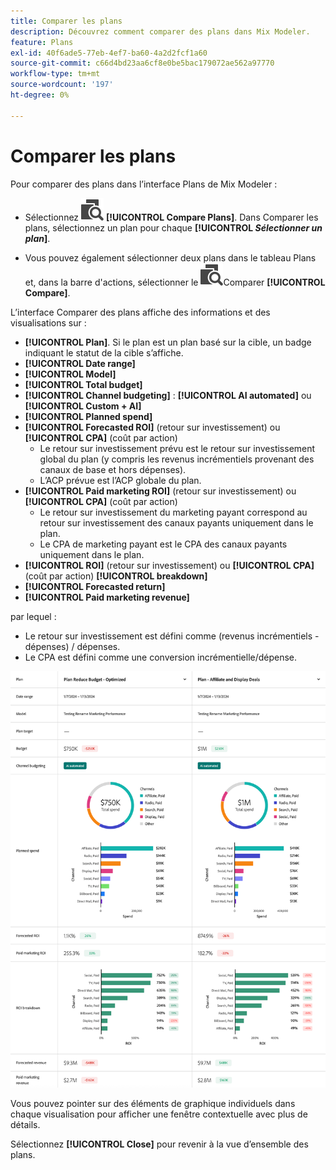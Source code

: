 ```yaml
---
title: Comparer les plans
description: Découvrez comment comparer des plans dans Mix Modeler.
feature: Plans
exl-id: 40f6ade5-77eb-4ef7-ba60-4a2d2fcf1a60
source-git-commit: c66d4bd23aa6cf8e0be5bac179072ae562a97770
workflow-type: tm+mt
source-wordcount: '197'
ht-degree: 0%

---
```


# Comparer les plans

Pour comparer des plans dans l’interface Plans de Mix Modeler :

* Sélectionnez ![Comparer](/help/assets/icons/Compare.svg) **[!UICONTROL Compare Plans]**. Dans Comparer les plans, sélectionnez un plan pour chaque **[!UICONTROL _Sélectionner un plan_]**.

* Vous pouvez également sélectionner deux plans dans le tableau Plans et, dans la barre d&#39;actions, sélectionner le ![ ](/help/assets/icons/Compare.svg)Comparer **[!UICONTROL Compare]**.

L’interface Comparer des plans affiche des informations et des visualisations sur :

* **[!UICONTROL Plan]**. Si le plan est un plan basé sur la cible, un badge indiquant le statut de la cible s’affiche.
* **[!UICONTROL Date range]**
* **[!UICONTROL Model]**
* **[!UICONTROL Total budget]**
* **[!UICONTROL Channel budgeting]** : **[!UICONTROL AI automated]** ou **[!UICONTROL Custom + AI]**
* **[!UICONTROL Planned spend]**
* **[!UICONTROL Forecasted ROI]** (retour sur investissement) ou **[!UICONTROL CPA]** (coût par action)
   * Le retour sur investissement prévu est le retour sur investissement global du plan (y compris les revenus incrémentiels provenant des canaux de base et hors dépenses).
   * L’ACP prévue est l’ACP globale du plan.
* **[!UICONTROL Paid marketing ROI]** (retour sur investissement) ou **[!UICONTROL CPA]** (coût par action)
   * Le retour sur investissement du marketing payant correspond au retour sur investissement des canaux payants uniquement dans le plan.
   * Le CPA de marketing payant est le CPA des canaux payants uniquement dans le plan.
* **[!UICONTROL ROI]** (retour sur investissement) ou **[!UICONTROL CPA]** (coût par action) **[!UICONTROL breakdown]**
* **[!UICONTROL Forecasted return]**
* **[!UICONTROL Paid marketing revenue]**

par lequel :

* Le retour sur investissement est défini comme (revenus incrémentiels - dépenses) / dépenses.
* Le CPA est défini comme une conversion incrémentielle/dépense.


![Comparer les plans](/help/assets/compare-plans.png)

Vous pouvez pointer sur des éléments de graphique individuels dans chaque visualisation pour afficher une fenêtre contextuelle avec plus de détails.

Sélectionnez **[!UICONTROL Close]** pour revenir à la vue d’ensemble des plans.
